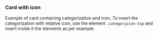 ### Card with icon

Example of card containing categorization and icon. 
To insert the categorization with relative icon, use the element `.categoryicon-top` and insert inside it the elements as per example.

<!-- STORY -->